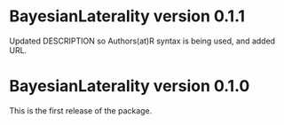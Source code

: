 # BayesianLaterality version 0.1.1

Updated DESCRIPTION so Authors(at)R syntax is being used, and added URL.

# BayesianLaterality version 0.1.0

This is the first release of the package.

